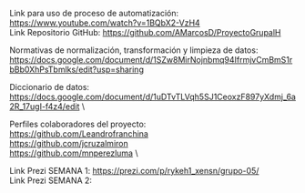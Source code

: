 Link para uso de proceso de automatización: https://www.youtube.com/watch?v=1BQbX2-VzH4 \
Link Repositorio GitHub: https://github.com/AMarcosD/ProyectoGrupalH

Normativas de normalización, transformación y limpieza de datos:
https://docs.google.com/document/d/1SZw8MirNojnbmq94IfrmjvCmBmS1rbBb0XhPsTbmlks/edit?usp=sharing

Diccionario de datos:\
https://docs.google.com/document/d/1uDTvTLVqh5SJ1CeoxzF897yXdmj_6a2R_17ugI-f4z4/edit \

Perfiles colaboradores del proyecto:\
  https://github.com/Leandrofranchina \
  https://github.com/jcruzalmiron \
  https://github.com/mnperezluma \


Link Prezi SEMANA 1: https://prezi.com/p/rykeh1_xensn/grupo-05/ \
Link Prezi SEMANA 2: 
